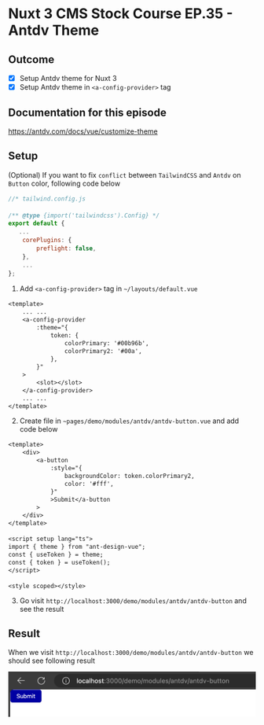 # Nuxt 3 CMS Stock Course EP.35 - Antdv Theme

## Outcome

-   [x] Setup Antdv theme for Nuxt 3
-   [x] Setup Antdv theme in `<a-config-provider>` tag

## Documentation for this episode

https://antdv.com/docs/vue/customize-theme

## Setup

(Optional) If you want to fix `conflict` between `TailwindCSS` and `Antdv` on `Button` color, following code below

```js
//* tailwind.config.js

/** @type {import('tailwindcss').Config} */
export default {
   ...
    corePlugins: {
        preflight: false,
    },
    ...
};
```

1. Add `<a-config-provider>` tag in `~/layouts/default.vue`

```vue
<template>
    ... ...
    <a-config-provider
        :theme="{
            token: {
                colorPrimary: '#00b96b',
                colorPrimary2: '#00a',
            },
        }"
    >
        <slot></slot>
    </a-config-provider>
    ... ...
</template>
```

2. Create file in `~pages/demo/modules/antdv/antdv-button.vue` and add code below

```vue
<template>
    <div>
        <a-button
            :style="{
                backgroundColor: token.colorPrimary2,
                color: '#fff',
            }"
            >Submit</a-button
        >
    </div>
</template>

<script setup lang="ts">
import { theme } from "ant-design-vue";
const { useToken } = theme;
const { token } = useToken();
</script>

<style scoped></style>
```

3. Go visit `http://localhost:3000/demo/modules/antdv/antdv-button` and see the result

## Result

When we visit `http://localhost:3000/demo/modules/antdv/antdv-button` we should see following result

![Result](../images/ep35/result1.png)
